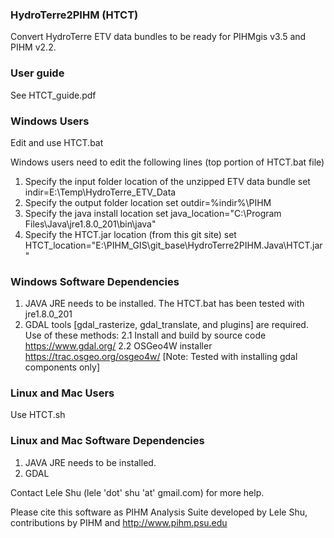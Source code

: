 ### HydroTerre2PIHM (HTCT) 
Convert HydroTerre ETV data bundles to be ready for PIHMgis v3.5 and PIHM v2.2.

### User guide
See HTCT_guide.pdf

### Windows Users
Edit and use HTCT.bat

Windows users need to edit the following lines (top portion of HTCT.bat file)
1. Specify the input folder location of the unzipped ETV data bundle    set indir=E:\Temp\HydroTerre_ETV_Data
2. Specify the output folder location                                   set outdir=%indir%\PIHM
3. Specify the java install location                                    set java_location="C:\Program Files\Java\jre1.8.0_201\bin\java"
4. Specify the HTCT.jar location (from this git site)                   set HTCT_location="E:\PIHM_GIS\git_base\HydroTerre2PIHM.Java\HTCT.jar"

### Windows Software Dependencies
1. JAVA JRE needs to be installed. The HTCT.bat has been tested with jre1.8.0_201
2. GDAL tools [gdal_rasterize, gdal_translate, and plugins] are required. Use of these methods:
2.1 Install and build by source code https://www.gdal.org/
2.2 OSGeo4W installer https://trac.osgeo.org/osgeo4w/ [Note: Tested with installing gdal components only]

### Linux and Mac Users
Use HTCT.sh

### Linux and Mac Software Dependencies
1. JAVA JRE needs to be installed.
2. GDAL

Contact Lele Shu (lele 'dot' shu 'at' gmail.com) for more help.

Please cite this software as PIHM Analysis Suite developed by Lele Shu, contributions by PIHM and http://www.pihm.psu.edu
